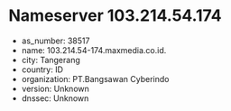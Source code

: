 # Nameserver 103.214.54.174

* as_number: 38517
* name: 103.214.54-174.maxmedia.co.id.
* city: Tangerang
* country: ID
* organization: PT.Bangsawan Cyberindo
* version: Unknown
* dnssec: Unknown
